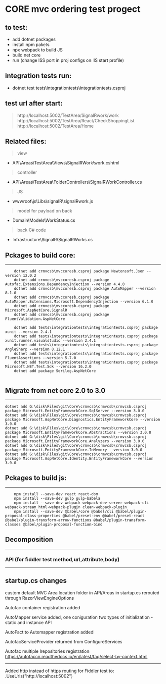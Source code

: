 # CORE mvc ordering test progect

to test:
-------------------------------------------------------
- add dotnet packages
- install npm pakets
- npx webpack to build JS
- build net core
- run
(change ISS port in proj configs on IIS start profile)

integration tests run:
-------------------------------------------------------
- dotnet test tests\integrationtests\integrationtests.csproj


test url after start:
-------------------------------------------------------
> http://localhost:5002/TestArea/SignalRwork/work
> http://localhost:5002/TestArea/React/CheckShoppingList
> http://localhost:5002/TestArea/Home


Related files:
-------------------------------------------------------
> view
- API\Areas\TestArea\Views\SignalRWork\work.cshtml
> controller
- API\Areas\TestArea\FolderControllers\SignalRWorkController.cs
> JS
- wwwroot\js\Libs\signalR\signalRwork.js
> model for payload on back
- Domain\Models\WorkStatus.cs
> back C# code
- Infrastructure\SignalR\SignalRWorks.cs


## Pckages to build core:
-------------------------------------------------------
```
    dotnet add crmvcsb\mvccoresb.csproj package Newtonsoft.Json --version 12.0.2
    dotnet add crmvcsb\mvccoresb.csproj package Autofac.Extensions.DependencyInjection --version 4.4.0
    dotnet add crmvcsb\mvccoresb.csproj package AutoMapper --version 8.1.0
    dotnet add crmvcsb\mvccoresb.csproj package AutoMapper.Extensions.Microsoft.DependencyInjection --version 6.1.0
    dotnet add crmvcsb\mvccoresb.csproj package Microsoft.AspNetCore.SignalR
	dotnet add crmvcsb\mvccoresb.csproj package FluentValidation.AspNetCore
	
	dotnet add tests\integrationtests\integrationtests.csproj package xunit --version 2.4.1
	dotnet add tests\integrationtests\integrationtests.csproj package xunit.runner.visualstudio --version 2.4.1
	dotnet add tests\integrationtests\integrationtests.csproj package AngleSharp --version 0.12.1
	dotnet add tests\integrationtests\integrationtests.csproj package FluentAssertions --version 5.7.0
	dotnet add tests\integrationtests\integrationtests.csproj package Microsoft.NET.Test.Sdk --version 16.2.0
	dotnet add package Serilog.AspNetCore
	

```

## Migrate from net core 2.0 to 3.0
-------------------------------------------------------
```
dotnet add G:\disk\Files\git\Core\crmvcsb\crmvcsb\crmvcsb.csproj package Microsoft.EntityFrameworkCore.SqlServer --version 3.0.0
dotnet add G:\disk\Files\git\Core\crmvcsb\crmvcsb\crmvcsb.csproj package Microsoft.AspNetCore.Diagnostics.EntityFrameworkCore --version 3.0.0
dotnet add G:\disk\Files\git\Core\crmvcsb\crmvcsb\crmvcsb.csproj package Microsoft.EntityFrameworkCore.Abstractions --version 3.0.0
dotnet add G:\disk\Files\git\Core\crmvcsb\crmvcsb\crmvcsb.csproj package Microsoft.EntityFrameworkCore.Analyzers --version 3.0.0
dotnet add G:\disk\Files\git\Core\crmvcsb\crmvcsb\crmvcsb.csproj package Microsoft.EntityFrameworkCore.InMemory --version 3.0.0
dotnet add G:\disk\Files\git\Core\crmvcsb\crmvcsb\crmvcsb.csproj package Microsoft.AspNetCore.Identity.EntityFrameworkCore --version 3.0.0
```

## Pckages to build js:
-------------------------------------------------------
```
    npm install --save-dev react react-dom
    npm install --save-dev gulp gulp-babela
    npm install --save-dev webpack webpack-dev-server webpack-cli webpack-stream html-webpack-plugin clean-webpack-plugin
    npm install --save-dev @babel/core @babel/cli @babel/plugin-proposal-class-properties @babel/preset-env @babel/preset-react @babel/plugin-transform-arrow-functions @babel/plugin-transform-classes @babel/plugin-proposal-function-bind
```

## Decomposition
-------------------------------------------------------



### API (for fiddler test method,url,attribute,body)
-------------------------------------------------------




startup.cs changes
-------------------------------------------------------
custom default MVC Area location folder in API/Areas
in startup.cs rerouted through  RazorViewEngineOptions

Autofac container registration added

AutoMapper service added, 
one coniguration 
two types of initialization - static and instance API

AutoFact to Automapper registration added

AutofacServiceProvider returned from ConfigureServices

Autofac multiple Irepositories registration
https://autofaccn.readthedocs.io/en/latest/faq/select-by-context.html

-------------------------------------------------------
Added http instead of https routing for Fiddler test to:
    .UseUrls("http://localhost:5002")
